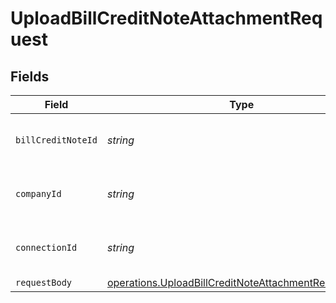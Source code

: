 # UploadBillCreditNoteAttachmentRequest


## Fields

| Field                                                                                                                               | Type                                                                                                                                | Required                                                                                                                            | Description                                                                                                                         | Example                                                                                                                             |
| ----------------------------------------------------------------------------------------------------------------------------------- | ----------------------------------------------------------------------------------------------------------------------------------- | ----------------------------------------------------------------------------------------------------------------------------------- | ----------------------------------------------------------------------------------------------------------------------------------- | ----------------------------------------------------------------------------------------------------------------------------------- |
| `billCreditNoteId`                                                                                                                  | *string*                                                                                                                            | :heavy_check_mark:                                                                                                                  | Unique identifier for a bill credit note.                                                                                           |                                                                                                                                     |
| `companyId`                                                                                                                         | *string*                                                                                                                            | :heavy_check_mark:                                                                                                                  | Unique identifier for a company.                                                                                                    | 8a210b68-6988-11ed-a1eb-0242ac120002                                                                                                |
| `connectionId`                                                                                                                      | *string*                                                                                                                            | :heavy_check_mark:                                                                                                                  | Unique identifier for a connection.                                                                                                 | 2e9d2c44-f675-40ba-8049-353bfcb5e171                                                                                                |
| `requestBody`                                                                                                                       | [operations.UploadBillCreditNoteAttachmentRequestBody](../../../sdk/models/operations/uploadbillcreditnoteattachmentrequestbody.md) | :heavy_minus_sign:                                                                                                                  | N/A                                                                                                                                 |                                                                                                                                     |